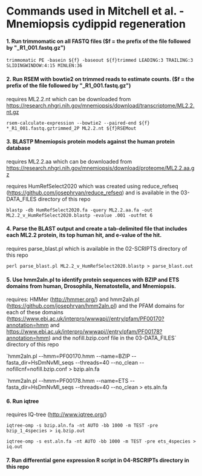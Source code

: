 # Commands used in Mitchell et al. - Mnemiopsis cydippid  regeneration 
#### 1\. Run trimmomatic on all FASTQ files ($f = the prefix of the file followed by "_R1_001.fastq.gz")

`trimmomatic PE -basein ${f} -baseout ${f}trimmed LEADING:3 TRAILING:3 SLIDINGWINDOW:4:15 MINLEN:36`

#### 2\. Run RSEM with bowtie2 on trimmed reads to estimate counts. ($f = the prefix of the file followed by "_R1_001.fastq.gz")

requires ML2.2.nt which can be downloaded from https://research.nhgri.nih.gov/mnemiopsis/download/transcriptome/ML2.2.nt.gz

`rsem-calculate-expression --bowtie2 --paired-end ${f} *_R1_001.fastq.gztrimmed_2P ML2.2.nt ${f}RSEMout`

#### 3\. BLASTP Mnemiopsis protein models against the human protein database 

requires ML2.2.aa which can be downloaded from https://research.nhgri.nih.gov/mnemiopsis/download/proteome/ML2.2.aa.gz

requires HumRefSelect2020 which was created using reduce_refseq (https://github.com/josephryan/reduce_refseq) and is available in the 03-DATA_FILES directory of this repo

`blastp -db HumRefSelect2020.fa -query ML2.2.aa.fa -out ML2.2_v_HumRefSelect2020.blastp -evalue .001 -outfmt 6`

#### 4\. Parse the BLAST output and create a tab-delimited file that includes each ML2.2 protein, its top human hit, and e-value of the hit.

requires parse_blast.pl which is available in the 02-SCRIPTS directory of this repo

`perl parse_blast.pl ML2.2_v_HumRefSelect2020.blastp > parse_blast.out`

#### 5\. Use hmm2aln.pl to identify protein sequences with BZIP and ETS domains from human, Drosophila, Nematostella, and Mnemiopsis.

requires: HMMer (http://hmmer.org/) and hmm2aln.pl (https://github.com/josephryan/hmm2aln.pl) and the PFAM domains for each of these domains (https://www.ebi.ac.uk/interpro/wwwapi//entry/pfam/PF00170?annotation=hmm and https://www.ebi.ac.uk/interpro/wwwapi//entry/pfam/PF00178?annotation=hmm) and the nofill.bzip.conf file in the 03-DATA_FILES` directory of this repo

`hmm2aln.pl --hmm=PF00170.hmm --name=BZIP --fasta_dir=HsDmNvMl_seqs --threads=40 --no_clean --nofillcnf=nofill.bzip.conf > bzip.aln.fa

`hmm2aln.pl --hmm=PF00178.hmm --name=ETS --fasta_dir=HsDmNvMl_seqs --threads=40 --no_clean > ets.aln.fa

#### 6\. Run iqtree 

requires IQ-tree (http://www.iqtree.org/)

`iqtree-omp -s bzip.aln.fa -nt AUTO -bb 1000 -m TEST -pre bzip_1_4species > iq.bzip.out`

`iqtree-omp -s est.aln.fa -nt AUTO -bb 1000 -m TEST -pre ets_4species > iq.out`

#### 7\. Run differential gene expression R script in 04-RSCRIPTs directory in this repo


